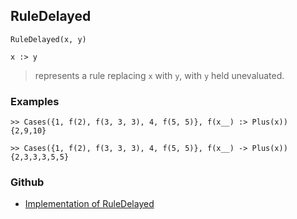 ## RuleDelayed

```
RuleDelayed(x, y)

x :> y
```

> represents a rule replacing `x` with `y`, with `y` held unevaluated. 


### Examples

```
>> Cases({1, f(2), f(3, 3, 3), 4, f(5, 5)}, f(x__) :> Plus(x))
{2,9,10}

>> Cases({1, f(2), f(3, 3, 3), 4, f(5, 5)}, f(x__) -> Plus(x))
{2,3,3,3,5,5}
```

### Github

* [Implementation of RuleDelayed](https://github.com/axkr/symja_android_library/blob/master/symja_android_library/matheclipse-core/src/main/java/org/matheclipse/core/builtin/PatternMatching.java#L1665) 
